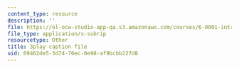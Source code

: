 ```yaml
---
content_type: resource
description: ''
file: https://ol-ocw-studio-app-qa.s3.amazonaws.com/courses/6-0001-introduction-to-computer-science-and-programming-in-python-fall-2016/09462de53d7476ec0e98af9bcbb227d8_-wz4iU2V-Yo.srt
file_type: application/x-subrip
resourcetype: Other
title: 3play caption file
uid: 09462de5-3d74-76ec-0e98-af9bcbb227d8
---
```

